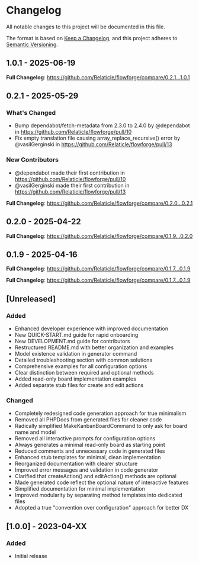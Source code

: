 # Changelog

All notable changes to this project will be documented in this file.

The format is based on [Keep a Changelog](https://keepachangelog.com/en/1.0.0/),
and this project adheres to [Semantic Versioning](https://semver.org/spec/v2.0.0.html).

## 1.0.1 - 2025-06-19

**Full Changelog**: https://github.com/Relaticle/flowforge/compare/0.2.1...1.0.1

## 0.2.1 - 2025-05-29

### What's Changed

* Bump dependabot/fetch-metadata from 2.3.0 to 2.4.0 by @dependabot in https://github.com/Relaticle/flowforge/pull/10
* Fix empty translation file causing array_replace_recursive() error by @vasilGerginski in https://github.com/Relaticle/flowforge/pull/13

### New Contributors

* @dependabot made their first contribution in https://github.com/Relaticle/flowforge/pull/10
* @vasilGerginski made their first contribution in https://github.com/Relaticle/flowforge/pull/13

**Full Changelog**: https://github.com/Relaticle/flowforge/compare/0.2.0...0.2.1

## 0.2.0 - 2025-04-22

**Full Changelog**: https://github.com/Relaticle/flowforge/compare/0.1.9...0.2.0

## 0.1.9 - 2025-04-16

**Full Changelog**: https://github.com/Relaticle/flowforge/compare/0.1.7...0.1.9

**Full Changelog**: https://github.com/Relaticle/flowforge/compare/0.1.7...0.1.9

## [Unreleased]

### Added

- Enhanced developer experience with improved documentation
- New QUICK-START.md guide for rapid onboarding
- New DEVELOPMENT.md guide for contributors
- Restructured README.md with better organization and examples
- Model existence validation in generator command
- Detailed troubleshooting section with common solutions
- Comprehensive examples for all configuration options
- Clear distinction between required and optional methods
- Added read-only board implementation examples
- Added separate stub files for create and edit actions

### Changed

- Completely redesigned code generation approach for true minimalism
- Removed all PHPDocs from generated files for cleaner code
- Radically simplified MakeKanbanBoardCommand to only ask for board name and model
- Removed all interactive prompts for configuration options
- Always generates a minimal read-only board as starting point
- Reduced comments and unnecessary code in generated files
- Enhanced stub templates for minimal, clean implementation
- Reorganized documentation with clearer structure
- Improved error messages and validation in code generator
- Clarified that createAction() and editAction() methods are optional
- Made generated code reflect the optional nature of interactive features
- Simplified documentation for minimal implementation
- Improved modularity by separating method templates into dedicated files
- Adopted a true "convention over configuration" approach for better DX

## [1.0.0] - 2023-04-XX

### Added

- Initial release
